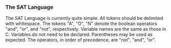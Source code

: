 ### The SAT Language
The SAT Language is currently quite simple.  All tokens should be delimited with whitespace.
The tokens "A", "O", "N" denote the boolean operators "and", "or", and "not", respectively.
Variable names are the same as those in C.  Variables do not need to be declared.
Parentheses may be used as expected.  The operators, in order of precedence, are "not", "and", "or".